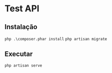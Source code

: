 # Test API

## Instalação
`php .\composer.phar install`
`php artisan migrate`

## Executar
`php artisan serve`
